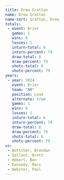 ```yaml
---
title: Drew Grattan
name: Drew Grattan
name-sort: Grattan, Drew
totals:
 - event: Brier
   games: 1
   wins: 0
   losses: 1
   inturn-total: 6
   inturn-percent: 79
   draw-total: 6
   draw-percent: 79
   shots-total: 6
   shots-percent: 79
years:
 - year: 2024
   event: Brier
   team: "NB"
   position: Lead
   alternate: true
   games: 1
   wins: 0
   losses: 1
   inturn-total: 6
   inturn-percent: 79
   draw-total: 6
   draw-percent: 79
   shots-total: 6
   shots-percent: 79
vs:
 - Bottcher, Brendan
 - Gallant, Brett
 - Hebert, Ben
 - Kennedy, Marc
 - Webster, Paul
---
```

